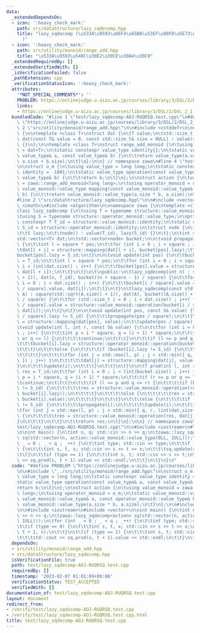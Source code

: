 ```yaml
---
data:
  _extendedDependsOn:
  - icon: ':heavy_check_mark:'
    path: src/dataStructure/lazy_sqdecomp.hpp
    title: "lazy_sqdecomp (\u533A\u9593\u66F4\u65B0\u53EF\u80FD\u5E73\u65B9\u5206\u5272\
      )"
  - icon: ':heavy_check_mark:'
    path: src/utility/monoid/range_add.hpp
    title: "\u533A\u9593\u548C\u30E2\u30CE\u30A4\u30C9"
  _extendedRequiredBy: []
  _extendedVerifiedWith: []
  _isVerificationFailed: false
  _pathExtension: cpp
  _verificationStatusIcon: ':heavy_check_mark:'
  attributes:
    '*NOT_SPECIAL_COMMENTS*': ''
    PROBLEM: https://onlinejudge.u-aizu.ac.jp/courses/library/3/DSL/2/DSL_2_I
    links:
    - https://onlinejudge.u-aizu.ac.jp/courses/library/3/DSL/2/DSL_2_I
  bundledCode: "#line 1 \"test/lazy_sqdecomp-AOJ-RUQRSQ.test.cpp\"\n#define PROBLEM\
    \ \"https://onlinejudge.u-aizu.ac.jp/courses/library/3/DSL/2/DSL_2_I\"\n\n#line\
    \ 2 \"src/utility/monoid/range_add.hpp\"\n\n#include <cstddef>\n\nnamespace zawa\
    \ {\n\ntemplate <class T>\nstruct dat {\n\tT value;\n\tstd::size_t size;\n\tconstexpr\
    \ dat(const T& value = 0, const std::size_t& size = 0ULL) : value(value), size(size)\
    \ {}\n};\n\ntemplate <class T>\nstruct range_add_monoid {\n\tusing value_type\
    \ = dat<T>;\n\tstatic constexpr value_type identity{};\n\tstatic value_type operation(const\
    \ value_type& a, const value_type& b) {\n\t\treturn value_type(a.value + b.value,\
    \ a.size + b.size);\n\t}\n};\n\n} // namespace zawa\n#line 4 \"test/lazy_sqdecomp-AOJ-RUQRSQ.test.cpp\"\
    \n\nstruct o_m {\n\tusing value_type = long long;\n\tstatic constexpr value_type\
    \ identity = -1001;\n\tstatic value_type operation(const value_type& a, const\
    \ value_type& b) {\n\t\treturn b;\n\t}\n};\n\nstruct action {\n\tusing value_monoid\
    \ = zawa::range_add_monoid<long long>;\n\tusing operator_monoid = o_m;\n\tstatic\
    \ value_monoid::value_type mapping(const value_monoid::value_type& a, const operator_monoid::value_type&\
    \ b) {\n\t\treturn value_monoid::value_type(a.size * b, a.size);\n\t}\n};\n\n\
    #line 2 \"src/dataStructure/lazy_sqdecomp.hpp\"\n\n#include <vector>\n#include\
    \ <cmath>\n#include <algorithm>\n\nnamespace zawa {\n\ntemplate <class structure>\n\
    class lazy_sqdecomp {\n\tusing T = typename structure::value_monoid::value_type;\n\
    \tusing S = typename structure::operator_monoid::value_type;\n\nprivate:\n\tstatic\
    \ constexpr T T_id = structure::value_monoid::identity;\n\tstatic constexpr S\
    \ S_id = structure::operator_monoid::identity;\n\tstruct node {\n\t\tT value;\n\
    \t\tS lazy;\n\t\tnode() : value(T_id), lazy(S_id) {}\n\t};\n\tint square;\n\t\
    std::vector<T> dat;\n\tstd::vector<node> bucket;\n\n\tvoid propagate(int pos)\
    \ {\n\t\tint l = square * pos;\n\t\tfor (int i = 0 ; i < square ; i++) {\n\t\t\
    \tdat[l + i] = structure::mapping(dat[l + i], bucket[pos].lazy);\t\n\t\t}\n\t\t\
    bucket[pos].lazy = S_id;\n\t}\n\n\tvoid update(int pos) {\n\t\tbucket[pos].value\
    \ = T_id;\n\t\tint l = square * pos;\n\t\tfor (int i = 0 ; i < square and l +\
    \ i < (int)dat.size() ; i++) {\n\t\t\tbucket[pos].value = structure::value_monoid::operation(bucket[pos].value,\
    \ dat[l + i]);\n\t\t}\n\t}\n\t\npublic:\n\tlazy_sqdecomp(int n) : square(std::sqrt(n\
    \ + 1)), dat(n, T_id), bucket((n + square - 1) / square) {\n\t\tfor (std::size_t\
    \ i = 0 ; i < dat.size() ; i++) {\n\t\t\tbucket[i / square].value = structure::value_monoid::operation(bucket[i\
    \ / square].value, dat[i]);\n\t\t}\n\t}\n\tlazy_sqdecomp(const std::vector<T>&\
    \ A) : square(std::sqrt(A.size() + 1)), dat(A), bucket((A.size() + square - 1)\
    \ / square) {\n\t\tfor (std::size_t i = 0 ; i < dat.size() ; i++) {\n\t\t\tbucket[i\
    \ / square].value = structure::value_monoid::operation(bucket[i / square].value,\
    \ dat[i]);\n\t\t}\n\t}\n\n\tvoid update(int pos, const S& value) {\n\t\tif (bucket[pos\
    \ / square].lazy != S_id) {\n\t\t\tpropagate(pos / square);\n\t\t}\n\t\tdat[pos]\
    \ = structure::mapping(dat[pos], value);\n\t\tupdate(pos / square);\n\t}\t\n\n\
    \tvoid update(int l, int r, const S& value) {\t\n\t\tfor (int i = 0 ; i < (int)bucket.size()\
    \ ; i++) {\n\t\t\tint p = i * square, q = (i + 1) * square;\n\t\t\tif (r <= p\
    \ or q <= l) {\n\t\t\t\tcontinue;\n\t\t\t}\n\t\t\tif (l <= p and q <= r) {\n\t\
    \t\t\tbucket[i].lazy = structure::operator_monoid::operation(bucket[i].lazy, value);\n\
    \t\t\t}\n\t\t\telse {\n\t\t\t\tif (bucket[i].lazy != S_id) {\n\t\t\t\t\tpropagate(i);\n\
    \t\t\t\t}\n\t\t\t\tfor (int j = std::max(l, p) ; j < std::min({ q, r, (int)dat.size()\
    \ }) ; j++) {\n\t\t\t\t\tdat[j] = structure::mapping(dat[j], value);\n\t\t\t\t\
    }\n\t\t\t\tupdate(i);\n\t\t\t}\n\t\t}\n\t}\n\n\tT prod(int l, int r) {\n\t\tT\
    \ res = T_id;\n\t\tfor (int i = 0 ; i < (int)bucket.size() ; i++) {\n\t\t\tint\
    \ p = i * square, q = (i + 1) * square;\n\t\t\tif (r <= p or q <= l) {\n\t\t\t\
    \tcontinue;\n\t\t\t}\n\t\t\tif (l <= p and q <= r) {\n\t\t\t\tif (bucket[i].lazy\
    \ != S_id) {\n\t\t\t\t\tres = structure::value_monoid::operation(res, structure::mapping(bucket[i].value,\
    \ bucket[i].lazy));\n\t\t\t\t}\n\t\t\t\telse {\n\t\t\t\t\tres = structure::value_monoid::operation(res,\
    \ bucket[i].value);\n\t\t\t\t}\n\t\t\t}\n\t\t\telse {\n\t\t\t\tif (bucket[i].lazy\
    \ != S_id) {\n\t\t\t\t\tpropagate(i);\n\t\t\t\t\tupdate(i);\n\t\t\t\t}\n\t\t\t\
    \tfor (int j = std::max(l, p) ; j < std::min({ q, r, (int)dat.size() }) ; j++)\
    \ {\n\t\t\t\t\tres = structure::value_monoid::operation(res, dat[j]);\n\t\t\t\t\
    }\n\t\t\t}\n\t\t}\n\t\treturn res;\n\t}\n};\n\n} // namespace zawa\n#line 22 \"\
    test/lazy_sqdecomp-AOJ-RUQRSQ.test.cpp\"\n\n#include <iostream>\n#line 25 \"test/lazy_sqdecomp-AOJ-RUQRSQ.test.cpp\"\
    \n\nint main() {\n\tint n, q; std::cin >> n >> q;\n\tzawa::lazy_sqdecomp<action>\
    \ sq(std::vector(n, action::value_monoid::value_type(0LL, 1ULL)));\n\tfor (int\
    \ _ = 0 ; _ < q ; _++) {\n\t\tint type; std::cin >> type;\n\t\tif (type == 0)\
    \ {\n\t\t\tint s, t, x; std::cin >> s >> t >> x;\n\t\t\tsq.update(s, t + 1, x);\n\
    \t\t}\n\t\tif (type == 1) {\n\t\t\tint s, t; std::cin >> s >> t;\n\t\t\tstd::cout\
    \ << sq.prod(s, t + 1).value << std::endl;\n\t\t}\n\t}\n}\n"
  code: "#define PROBLEM \"https://onlinejudge.u-aizu.ac.jp/courses/library/3/DSL/2/DSL_2_I\"\
    \n\n#include \"../src/utility/monoid/range_add.hpp\"\n\nstruct o_m {\n\tusing\
    \ value_type = long long;\n\tstatic constexpr value_type identity = -1001;\n\t\
    static value_type operation(const value_type& a, const value_type& b) {\n\t\t\
    return b;\n\t}\n};\n\nstruct action {\n\tusing value_monoid = zawa::range_add_monoid<long\
    \ long>;\n\tusing operator_monoid = o_m;\n\tstatic value_monoid::value_type mapping(const\
    \ value_monoid::value_type& a, const operator_monoid::value_type& b) {\n\t\treturn\
    \ value_monoid::value_type(a.size * b, a.size);\n\t}\n};\n\n#include \"../src/dataStructure/lazy_sqdecomp.hpp\"\
    \n\n#include <iostream>\n#include <vector>\n\nint main() {\n\tint n, q; std::cin\
    \ >> n >> q;\n\tzawa::lazy_sqdecomp<action> sq(std::vector(n, action::value_monoid::value_type(0LL,\
    \ 1ULL)));\n\tfor (int _ = 0 ; _ < q ; _++) {\n\t\tint type; std::cin >> type;\n\
    \t\tif (type == 0) {\n\t\t\tint s, t, x; std::cin >> s >> t >> x;\n\t\t\tsq.update(s,\
    \ t + 1, x);\n\t\t}\n\t\tif (type == 1) {\n\t\t\tint s, t; std::cin >> s >> t;\n\
    \t\t\tstd::cout << sq.prod(s, t + 1).value << std::endl;\n\t\t}\n\t}\n}\n"
  dependsOn:
  - src/utility/monoid/range_add.hpp
  - src/dataStructure/lazy_sqdecomp.hpp
  isVerificationFile: true
  path: test/lazy_sqdecomp-AOJ-RUQRSQ.test.cpp
  requiredBy: []
  timestamp: '2023-02-07 01:01:09+09:00'
  verificationStatus: TEST_ACCEPTED
  verifiedWith: []
documentation_of: test/lazy_sqdecomp-AOJ-RUQRSQ.test.cpp
layout: document
redirect_from:
- /verify/test/lazy_sqdecomp-AOJ-RUQRSQ.test.cpp
- /verify/test/lazy_sqdecomp-AOJ-RUQRSQ.test.cpp.html
title: test/lazy_sqdecomp-AOJ-RUQRSQ.test.cpp
---
```

